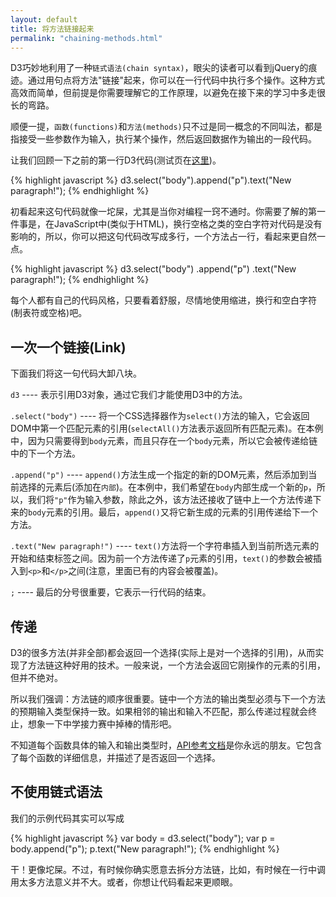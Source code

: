 ```yaml
---
layout: default
title: 将方法链接起来
permalink: "chaining-methods.html"
---
```


D3巧妙地利用了一种`链式语法(chain syntax)`，眼尖的读者可以看到jQuery的痕迹。通过用句点将方法"链接"起来，你可以在一行代码中执行多个操作。这种方式高效而简单，但前提是你需要理解它的工作原理，以避免在接下来的学习中多走很长的弯路。

顺便一提，`函数(functions)`和`方法(methods)`只不过是同一概念的不同叫法，都是指接受一些参数作为输入，执行某个操作，然后返回数据作为输出的一段代码。

让我们回顾一下之前的第一行D3代码(测试页在[这里](htmls/50-chaining-methods-index.html))。

{% highlight javascript %}
d3.select("body").append("p").text("New paragraph!");
{% endhighlight %}

初看起来这句代码就像一坨屎，尤其是当你对编程一窍不通时。你需要了解的第一件事是，在JavaScript中(类似于HTML)，换行空格之类的空白字符对代码是没有影响的，所以，你可以把这句代码改写成多行，一个方法占一行，看起来更自然一点。

{% highlight javascript %}
d3.select("body")
    .append("p")
    .text("New paragraph!");
{% endhighlight %}

每个人都有自己的代码风格，只要看着舒服，尽情地使用缩进，换行和空白字符(制表符或空格)吧。

## 一次一个链接(Link)
下面我们将这一句代码大卸八块。

`d3` ---- 表示引用D3对象，通过它我们才能使用D3中的方法。

`.select("body")` ---- 将一个CSS选择器作为`select()`方法的输入，它会返回DOM中第一个匹配元素的引用(`selectAll()`方法表示返回所有匹配元素)。在本例中，因为只需要得到`body`元素，而且只存在一个`body`元素，所以它会被传递给链中的下一个方法。

`.append("p")` ---- `append()`方法生成一个指定的新的DOM元素，然后添加到当前选择的元素后(添加在`内部`)。在本例中，我们希望在`body`内部生成一个新的`p`，所以，我们将`"p"`作为输入参数，除此之外，该方法还接收了链中上一个方法传递下来的`body`元素的引用。最后，`append()`又将它新生成的元素的引用传递给下一个方法。

`.text("New paragraph!")` ---- `text()`方法将一个字符串插入到当前所选元素的开始和结束标签之间。因为前一个方法传递了`p`元素的引用，`text()`的参数会被插入到`<p>`和`</p>`之间(注意，里面已有的内容会被覆盖)。

`;` ---- 最后的分号很重要，它表示一行代码的结束。

## 传递
D3的很多方法(并非全部)都会返回一个选择(实际上是对一个选择的引用)，从而实现了方法链这种好用的技术。一般来说，一个方法会返回它刚操作的元素的引用，但并不绝对。

所以我们强调：方法链的顺序很重要。链中一个方法的输出类型必须与下一个方法的预期输入类型保持一致。如果相邻的输出和输入不匹配，那么传递过程就会终止，想象一下中学接力赛中掉棒的情形吧。

不知道每个函数具体的输入和输出类型时，[API参考文档](https://github.com/mbostock/d3/wiki/API-Reference)是你永远的朋友。它包含了每个函数的详细信息，并描述了是否返回一个选择。

## 不使用链式语法
我们的示例代码其实可以写成

{% highlight javascript %}
var body = d3.select("body");
var p = body.append("p");
p.text("New paragraph!");
{% endhighlight %}

干！更像坨屎。不过，有时候你确实愿意去拆分方法链，比如，有时候在一行中调用太多方法意义并不大。或者，你想让代码看起来更顺眼。

